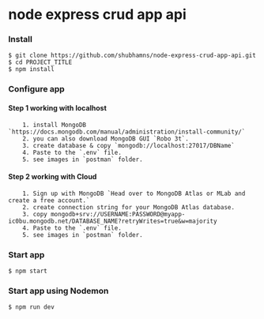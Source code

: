 # node express crud app api

### Install

    $ git clone https://github.com/shubhamns/node-express-crud-app-api.git
    $ cd PROJECT_TITLE
    $ npm install

### Configure app

#### Step 1 working with localhost
        1. install MongoDB `https://docs.mongodb.com/manual/administration/install-community/`
        2. you can also download MongoDB GUI `Robo 3t`.
        3. create database & copy `mongodb://localhost:27017/DBName`
        4. Paste to the `.env` file.
        5. see images in `postman` folder.

#### Step 2 working with Cloud
        1. Sign up with MongoDB `Head over to MongoDB Atlas or MLab and create a free account.`
        2. create connection string for your MongoDB Atlas database.
        3. copy mongodb+srv://USERNAME:PASSWORD@myapp-ic0bu.mongodb.net/DATABASE_NAME?retryWrites=true&w=majority
        4. Paste to the `.env` file.
        5. see images in `postman` folder.

### Start app

    $ npm start

### Start app using Nodemon

    $ npm run dev
